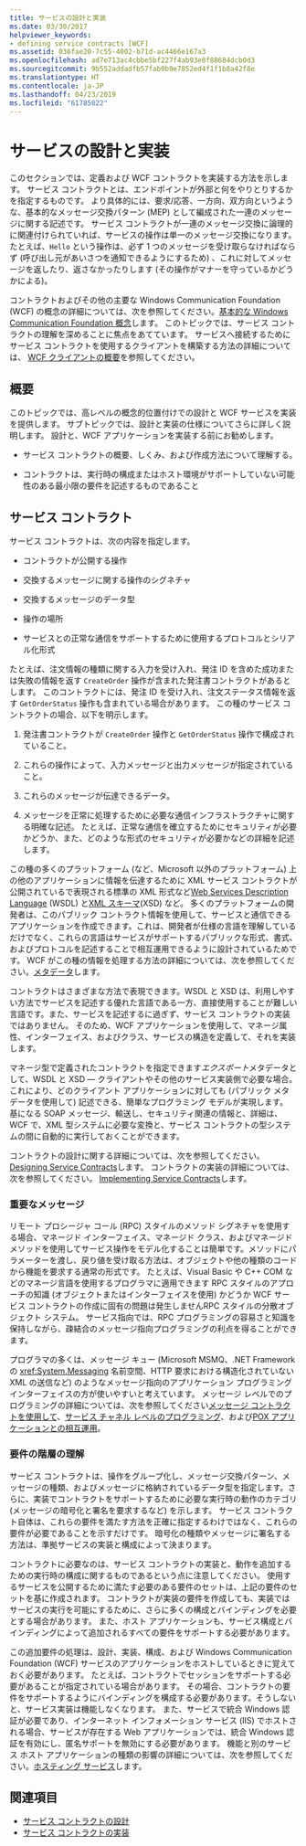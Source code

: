 ```yaml
---
title: サービスの設計と実装
ms.date: 03/30/2017
helpviewer_keywords:
- defining service contracts [WCF]
ms.assetid: 036fae20-7c55-4002-b71d-ac4466e167a3
ms.openlocfilehash: ad7e713ac4cbbe5bf227f4ab93e8f88684dcb0d3
ms.sourcegitcommit: 9b552addadfb57fab0b9e7852ed4f1f1b8a42f8e
ms.translationtype: HT
ms.contentlocale: ja-JP
ms.lasthandoff: 04/23/2019
ms.locfileid: "61785022"
---
```

# <a name="designing-and-implementing-services"></a>サービスの設計と実装
このセクションでは、定義および WCF コントラクトを実装する方法を示します。 サービス コントラクトとは、エンドポイントが外部と何をやりとりするかを指定するものです。 より具体的には、要求/応答、一方向、双方向というような、基本的なメッセージ交換パターン (MEP) として編成された一連のメッセージに関する記述です。 サービス コントラクトが一連のメッセージ交換に論理的に関連付けられていれば、サービスの操作は単一のメッセージ交換になります。 たとえば、`Hello` という操作は、必ず 1 つのメッセージを受け取らなければならず (呼び出し元があいさつを通知できるようにするため) 、これに対してメッセージを返したり、返さなかったりします (その操作がマナーを守っているかどうかによる)。  
  
 コントラクトおよびその他の主要な Windows Communication Foundation (WCF) の概念の詳細については、次を参照してください。[基本的な Windows Communication Foundation 概念](../../../docs/framework/wcf/fundamental-concepts.md)します。 このトピックでは、サービス コントラクトの理解を深めることに焦点をあてています。 サービスへ接続するためにサービス コントラクトを使用するクライアントを構築する方法の詳細については、 [WCF クライアントの概要](../../../docs/framework/wcf/wcf-client-overview.md)を参照してください。  
  
## <a name="overview"></a>概要  
 このトピックでは、高レベルの概念的位置付けでの設計と WCF サービスを実装を提供します。 サブトピックでは、設計と実装の仕様についてさらに詳しく説明します。 設計と、WCF アプリケーションを実装する前にお勧めします。  
  
- サービス コントラクトの概要、しくみ、および作成方法について理解する。  
  
- コントラクトは、実行時の構成またはホスト環境がサポートしていない可能性のある最小限の要件を記述するものであること  
  
## <a name="service-contracts"></a>サービス コントラクト  
 サービス コントラクトは、次の内容を指定します。  
  
- コントラクトが公開する操作  
  
- 交換するメッセージに関する操作のシグネチャ  
  
- 交換するメッセージのデータ型  
  
- 操作の場所  
  
- サービスとの正常な通信をサポートするために使用するプロトコルとシリアル化形式  
  
 たとえば、注文情報の種類に関する入力を受け入れ、発注 ID を含めた成功または失敗の情報を返す `CreateOrder` 操作が含まれた発注書コントラクトがあるとします。 このコントラクトには、発注 ID を受け入れ、注文ステータス情報を返す `GetOrderStatus` 操作も含まれている場合があります。 この種のサービス コントラクトの場合、以下を明示します。  
  
1. 発注書コントラクトが `CreateOrder` 操作と `GetOrderStatus` 操作で構成されていること。  
  
2. これらの操作によって、入力メッセージと出力メッセージが指定されていること。  
  
3. これらのメッセージが伝達できるデータ。  
  
4. メッセージを正常に処理するために必要な通信インフラストラクチャに関する明確な記述。 たとえば、正常な通信を確立するためにセキュリティが必要かどうか、また、どのような形式のセキュリティが必要かなどの詳細を記述します。  
  
 この種の多くのプラットフォーム (など、Microsoft 以外のプラットフォーム) 上の他のアプリケーションに情報を伝達するために XML サービス コントラクトが公開されているで表現される標準の XML 形式など[Web Services Description Language](https://go.microsoft.com/fwlink/?LinkId=94952) (WSDL) と[XML スキーマ](https://go.microsoft.com/fwlink/?LinkId=94953)(XSD) など。 多くのプラットフォームの開発者は、このパブリック コントラクト情報を使用して、サービスと通信できるアプリケーションを作成できます。これは、開発者が仕様の言語を理解しているだけでなく、これらの言語はサービスがサポートするパブリックな形式、書式、およびプロトコルを記述することで相互運用できるように設計されているためです。 WCF がこの種の情報を処理する方法の詳細については、次を参照してください。[メタデータ](../../../docs/framework/wcf/feature-details/metadata.md)します。  
  
 コントラクトはさまざまな方法で表現できます。WSDL と XSD は、利用しやすい方法でサービスを記述する優れた言語である一方、直接使用することが難しい言語です。また、サービスを記述するに過ぎず、サービス コントラクトの実装ではありません。 そのため、WCF アプリケーションを使用して、マネージ属性、インターフェイス、およびクラス、サービスの構造を定義して、それを実装します。  
  
 マネージ型で定義されたコントラクトを指定できます*エクスポート*メタデータとして、WSDL と XSD — クライアントやその他のサービス実装側で必要な場合。 これにより、どのクライアント アプリケーションに対しても (パブリック メタデータを使用して) 記述できる、簡単なプログラミング モデルが実現します。 基になる SOAP メッセージ、輸送し、セキュリティ関連の情報と、詳細は、WCF で、XML 型システムに必要な変換と、サービス コントラクトの型システムの間に自動的に実行しておくことができます。  
  
 コントラクトの設計に関する詳細については、次を参照してください。 [Designing Service Contracts](../../../docs/framework/wcf/designing-service-contracts.md)します。 コントラクトの実装の詳細については、次を参照してください。 [Implementing Service Contracts](../../../docs/framework/wcf/implementing-service-contracts.md)します。  
  
### <a name="messages-up-front-and-center"></a>重要なメッセージ  
 リモート プロシージャ コール (RPC) スタイルのメソッド シグネチャを使用する場合、マネージド インターフェイス、マネージド クラス、およびマネージド メソッドを使用してサービス操作をモデル化することは簡単です。メソッドにパラメーターを渡し、戻り値を受け取る方法は、オブジェクトや他の種類のコードから機能を要求する通常の形式です。 たとえば、Visual Basic や C++ COM などのマネージ言語を使用するプログラマに適用できます RPC スタイルのアプローチの知識 (オブジェクトまたはインターフェイスを使用) かどうか WCF サービス コントラクトの作成に固有の問題は発生しませんRPC スタイルの分散オブジェクト システム。 サービス指向では、RPC プログラミングの容易さと知識を保持しながら、疎結合のメッセージ指向プログラミングの利点を得ることができます。  
  
 プログラマの多くは、メッセージ キュー (Microsoft MSMQ、.NET Framework の <xref:System.Messaging> 名前空間、HTTP 要求における構造化されていない XML の送信など) のようなメッセージ指向のアプリケーション プログラミング インターフェイスの方が使いやすいと考えています。 メッセージ レベルでのプログラミングの詳細については、次を参照してください[メッセージ コントラクトを使用して](../../../docs/framework/wcf/feature-details/using-message-contracts.md)、[サービス チャネル レベルのプログラミング](../../../docs/framework/wcf/extending/service-channel-level-programming.md)、および[POX アプリケーションとの相互運用](../../../docs/framework/wcf/feature-details/interoperability-with-pox-applications.md)。  
  
### <a name="understanding-the-hierarchy-of-requirements"></a>要件の階層の理解  
 サービス コントラクトは、操作をグループ化し、メッセージ交換パターン、メッセージの種類、およびメッセージに格納されているデータ型を指定します。さらに、実装でコントラクトをサポートするために必要な実行時の動作のカテゴリ (メッセージの暗号化と署名を要求するなど) を示します。 サービス コントラクト自体は、これらの要件を満たす方法を正確に指定するわけではなく、これらの要件が必要であることを示すだけです。 暗号化の種類やメッセージに署名する方法は、準拠サービスの実装と構成によって決まります。  
  
 コントラクトに必要なのは、サービス コントラクトの実装と、動作を追加するための実行時の構成に関するものであるという点に注意してください。 使用するサービスを公開するために満たす必要のある要件のセットは、上記の要件のセットを基に作成されます。 コントラクトが実装の要件を作成しても、実装ではサービスの実行を可能にするために、さらに多くの構成とバインディングを必要とする場合があります。 また、ホスト アプリケーションも、サービス構成とバインディングによって追加されるすべての要件をサポートする必要があります。  
  
 この追加要件の処理は、設計、実装、構成、および Windows Communication Foundation (WCF) サービスのアプリケーションをホストしているときに覚えておく必要があります。 たとえば、コントラクトでセッションをサポートする必要があることが指定されている場合があります。 その場合、コントラクトの要件をサポートするようにバインディングを構成する必要があります。そうしないと、サービス実装は機能しなくなります。 また、サービスで統合 Windows 認証が必要であり、インターネット インフォメーション サービス (IIS) でホストされる場合、サービスが存在する Web アプリケーションでは、統合 Windows 認証を有効にし、匿名サポートを無効にする必要があります。 機能と別のサービス ホスト アプリケーションの種類の影響の詳細については、次を参照してください。[ホスティング サービス](../../../docs/framework/wcf/hosting-services.md)します。  
  
## <a name="see-also"></a>関連項目

- [サービス コントラクトの設計](../../../docs/framework/wcf/designing-service-contracts.md)
- [サービス コントラクトの実装](../../../docs/framework/wcf/implementing-service-contracts.md)

